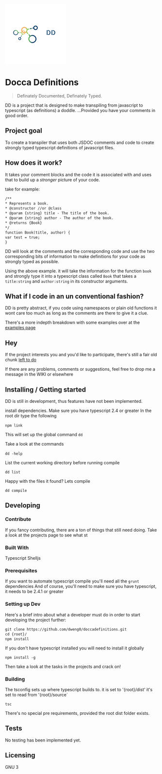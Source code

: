 ![Docca Definitions](./logo.png)
# Docca Definitions
>Definately Documented, Definately Typed.

DD is a project that is designed to make transpiling from javascript to typescript (as definitions) a doddle. ...Provided you have your comments in good order.

## Project goal

To create a transpiler that uses both JSDOC comments and code to create strongly typed typescript definitions of javascript files.

## How does it work?

It takes your comment blocks and the code it is associated with and uses that to build up a _stronger_ picture of your code.

take for example:

    /**
    * Represents a book.
    * @constructor //or @class
    * @param {string} title - The title of the book.
    * @param {string} author - The author of the book.
    * @returns {Book}
    */
    function Book(title, author) {
    var test = true;
    }

DD will look at the comments and the corresponding code and use the two corresponding bits of information to make definitions for your code as strongly typed as possible.

Using the above example. it will take the information for the function `book` and strongly type it into a typescript class called `Book` that takes a `title:string` and `author:string` in its constructor arguments.

## What if I code in an un conventional fashion?

DD is pretty abstract, if you code using namespaces or plain old functions it wont care too much as long as the comments are there to give it a clue. 

There's a more indepth breakdown with some examples over at the [examples page](https://github.com/dweng0/doccadefinitions/wiki/Example-of-tokens-generated)

## Hey

If the project interests you and you'd like to participate, there's still a fair old chunk [left to do](https://github.com/dweng0/doccadefinitions/projects/1)

If there are any problems, comments or suggestions, feel free to drop me a message in the WIKI or elsewhere

## Installing / Getting started

DD is still in development, thus features have not been implemented.

install dependencies.
Make sure you have typescript 2.4 or greater
In the root dir type the following

```npm link```

This will set up the global command `dd`

Take a look at the commands

``` dd -help ```

List the current working directory before running compile

```shell
dd list 
```

Happy with the files it found? Lets compile

```shell
dd compile 
```
## Developing

### Contribute

If you fancy contributing, there are a ton of things that still need doing. Take a look at the projects page to see what st

### Built With
Typescript
Shelljs

### Prerequisites
If you want to automate typescript compile you'll need all the `grunt` dependencies
And of course, you'll need to make sure you have typescript, it needs to be 2.4.1 or greater

### Setting up Dev

Here's a brief intro about what a developer must do in order to start developing
the project further:

```shell
git clone https://github.com/dweng0/doccadefinitions.git
cd {root}/
npm install
```

If you don't have typescript installed you will need to install it globally

```shell
npm install -g
```

Then take a look at the tasks in the projects and crack on!

### Building

The tsconfig sets up where typescript builds to. it is set to '{root}/dist'
it's set to read from '{root}/source`

```shell
tsc
```

There's no special pre requirements, provided the root dist folder exists.

## Tests

No testing has been implemented yet.

## Licensing

GNU 3
